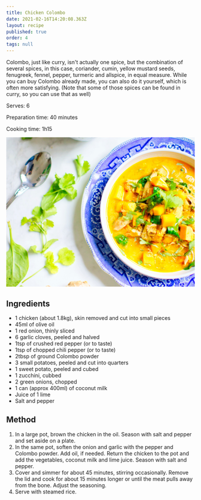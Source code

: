 ```yaml
---
title: Chicken Colombo
date: 2021-02-16T14:20:08.363Z
layout: recipe
published: true
order: 4
tags: null
---
```

Colombo, just like curry, isn't actually one spice, but the combination of several spices, in this case, coriander, cumin, yellow mustard seeds, fenugreek, fennel, pepper, turmeric and allspice, in equal measure. While you can buy Colombo already made, you can also do it yourself, which is often more satisfying. (Note that some of those spices can be found in curry, so you can use that as well)

Serves: 6

Preparation time: 40 minutes

Cooking time: 1h15

![Colombo dish (yellow/orange spices) in a blue and white plate, with leaves and a spoon next to it](../uploads/colombo.jpg "Colombo")

## Ingredients

* 1 chicken (about 1.8kg), skin removed and cut into small pieces
* 45ml of olive oil
* 1 red onion, thinly sliced
* 6 garlic cloves, peeled and halved
* 1tsp of crushed red pepper (or to taste)
* 1tsp of chopped chili pepper (or to taste)
* 2tbsp of ground Colombo powder
* 3 small potatoes, peeled and cut into quarters
* 1 sweet potato, peeled and cubed
* 1 zucchini, cubbed
* 2 green onions, chopped
* 1 can (approx 400ml) of coconut milk 
* Juice of 1 lime
* Salt and pepper

## Method

1. In a large pot, brown the chicken in the oil. Season with salt and pepper and set aside on a plate.
2. In the same pot, soften the onion and garlic with the pepper and Colombo powder. Add oil, if needed. Return the chicken to the pot and add the vegetables, coconut milk and lime juice. Season with salt and pepper.
3. Cover and simmer for about 45 minutes, stirring occasionally. Remove the lid and cook for about 15 minutes longer or until the meat pulls away from the bone. Adjust the seasoning.
4. Serve with steamed rice.